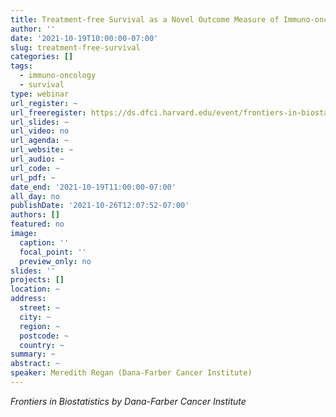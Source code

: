 ```yaml
---
title: Treatment-free Survival as a Novel Outcome Measure of Immuno-oncology-based Therapy
author: ''
date: '2021-10-19T10:00:00-07:00'
slug: treatment-free-survival
categories: []
tags:
  - immuno-oncology
  - survival
type: webinar
url_register: ~
url_freeregister: https://ds.dfci.harvard.edu/event/frontiers-in-biostatistics-meredith-regan/
url_slides: ~
url_video: no
url_agenda: ~
url_website: ~
url_audio: ~
url_code: ~
url_pdf: ~
date_end: '2021-10-19T11:00:00-07:00'
all_day: no
publishDate: '2021-10-26T12:07:52-07:00'
authors: []
featured: no
image:
  caption: ''
  focal_point: ''
  preview_only: no
slides: ''
projects: []
location: ~
address:
  street: ~
  city: ~
  region: ~
  postcode: ~
  country: ~
summary: ~
abstract: ~
speaker: Meredith Regan (Dana-Farber Cancer Institute)
---
```

*Frontiers in Biostatistics by Dana-Farber Cancer Institute*
<!--more-->
